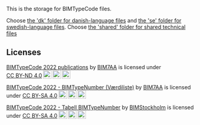 This is the storage for BIMTypeCode files.

Choose [the 'dk' folder for danish-language files](https://github.com/bimtypecode/bimtypecode/tree/main/dk) and [the 'se' folder for swedish-language files](https://github.com/bimtypecode/bimtypecode/tree/main/se). Choose [the 'shared' folder for shared technical files](https://github.com/bimtypecode/bimtypecode/tree/main/shared)


## Licenses
<p xmlns:cc="http://creativecommons.org/ns#" xmlns:dct="http://purl.org/dc/terms/"><a property="dct:title" rel="cc:attributionURL" href="https://github.com/bimtypecode/bimtypecode/tree/main">BIMTypeCode 2022 publications</a> by <a rel="cc:attributionURL dct:creator" property="cc:attributionName" href="http://BIM7AA.dk">BIM7AA</a> is licensed under <a href="http://creativecommons.org/licenses/by-nd/4.0/?ref=chooser-v1" target="_blank" rel="license noopener noreferrer" style="display:inline-block;">CC BY-ND 4.0<img style="height:22px!important;margin-left:3px;vertical-align:text-bottom;" src="https://mirrors.creativecommons.org/presskit/icons/cc.svg?ref=chooser-v1"><img style="height:22px!important;margin-left:3px;vertical-align:text-bottom;" src="https://mirrors.creativecommons.org/presskit/icons/by.svg?ref=chooser-v1"><img style="height:22px!important;margin-left:3px;vertical-align:text-bottom;" src="https://mirrors.creativecommons.org/presskit/icons/nd.svg?ref=chooser-v1"></a></p>

<p xmlns:cc="http://creativecommons.org/ns#" xmlns:dct="http://purl.org/dc/terms/"><a property="dct:title" rel="cc:attributionURL" href="https://github.com/bimtypecode/bimtypecode/raw/main/dk/BIMTypeCode%20-%20V%C3%A6rdiliste%20BIMTypeNumber%20-%202022DK.xlsx">BIMTypeCode 2022 - BIMTypeNumber (Værdiliste)</a> by <a rel="cc:attributionURL dct:creator" property="cc:attributionName" href="http://BIM7AA.dk">BIM7AA</a> is licensed under <a href="http://creativecommons.org/licenses/by-sa/4.0/?ref=chooser-v1" target="_blank" rel="license noopener noreferrer" style="display:inline-block;">CC BY-SA 4.0<img style="height:22px!important;margin-left:3px;vertical-align:text-bottom;" src="https://mirrors.creativecommons.org/presskit/icons/cc.svg?ref=chooser-v1"><img style="height:22px!important;margin-left:3px;vertical-align:text-bottom;" src="https://mirrors.creativecommons.org/presskit/icons/by.svg?ref=chooser-v1"><img style="height:22px!important;margin-left:3px;vertical-align:text-bottom;" src="https://mirrors.creativecommons.org/presskit/icons/sa.svg?ref=chooser-v1"></a></p>

<p xmlns:cc="http://creativecommons.org/ns#" xmlns:dct="http://purl.org/dc/terms/"><a property="dct:title" rel="cc:attributionURL" href="https://github.com/bimtypecode/bimtypecode/raw/main/se/BIMTypeCode%20-%20Tabell%20BIMTypeNumber%20-%202022SE.xlsx">BIMTypeCode 2022 - Tabell BIMTypeNumber</a> by <a rel="cc:attributionURL dct:creator" property="cc:attributionName" href="http://bimstockholm.se">BIMStockholm</a> is licensed under <a href="http://creativecommons.org/licenses/by-sa/4.0/?ref=chooser-v1" target="_blank" rel="license noopener noreferrer" style="display:inline-block;">CC BY-SA 4.0<img style="height:22px!important;margin-left:3px;vertical-align:text-bottom;" src="https://mirrors.creativecommons.org/presskit/icons/cc.svg?ref=chooser-v1"><img style="height:22px!important;margin-left:3px;vertical-align:text-bottom;" src="https://mirrors.creativecommons.org/presskit/icons/by.svg?ref=chooser-v1"><img style="height:22px!important;margin-left:3px;vertical-align:text-bottom;" src="https://mirrors.creativecommons.org/presskit/icons/sa.svg?ref=chooser-v1"></a></p>
